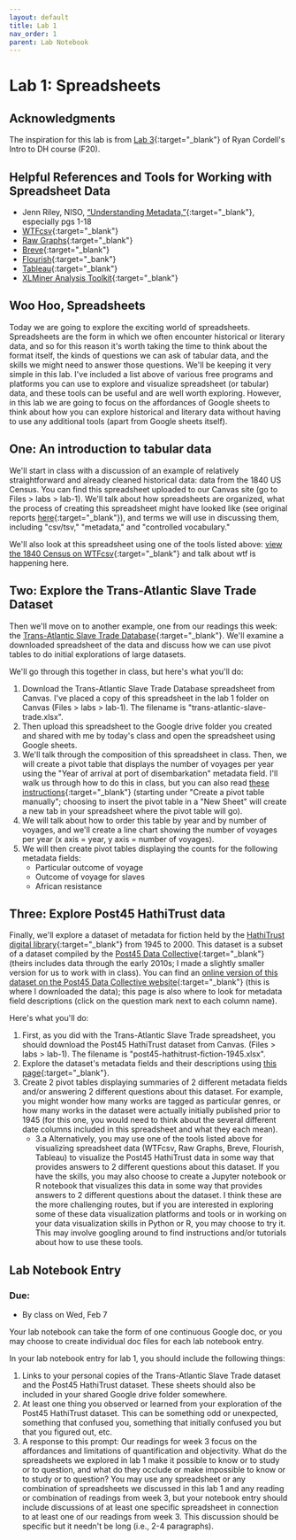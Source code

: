 ```yaml
---
layout: default
title: Lab 1
nav_order: 1
parent: Lab Notebook
---
```

# Lab 1: Spreadsheets
## Acknowledgments
The inspiration for this lab is from [Lab 3](https://f20idh.ryancordell.org/2020/09/22/Data-and-Metadata/){:target="_blank"} of Ryan Cordell's Intro to DH course (F20).

## Helpful References and Tools for Working with Spreadsheet Data
- Jenn Riley, NISO, [“Understanding Metadata,”](https://groups.niso.org/higherlogic/ws/public/download/17446/Understanding%20Metadata.pdf){:target="_blank"}, especially pgs 1-18
- [WTFcsv](https://databasic.io/en/wtfcsv/){:target="_blank"}
- [Raw Graphs](https://app.rawgraphs.io/){:target="_blank"}
- [Breve](http://hdlab.stanford.edu/breve/){:target="_blank"}
- [Flourish](https://flourish.studio/){:target="_bank"}
- [Tableau](https://public.tableau.com/en-us/s/){:target="_blank"}
- [XLMiner Analysis Toolkit](https://workspace.google.com/marketplace/app/xlminer_analysis_toolpak/600284989882){:target="_blank"}

## Woo Hoo, Spreadsheets
Today we are going to explore the exciting world of spreadsheets. Spreadsheets are the form in which we often encounter historical or literary data, and so for this reason it's worth taking the time to think about the format itself, the kinds of questions we can ask of tabular data, and the skills we might need to answer those questions. We'll be keeping it very simple in this lab. I've included a list above of various free programs and platforms you can use to explore and visualize spreadsheet (or tabular) data, and these tools can be useful and are well worth exploring. However, in this lab we are going to focus on the affordances of Google sheets to think about how you can explore historical and literary data without having to use any additional tools (apart from Google sheets itself).

## One: An introduction to tabular data
We'll start in class with a discussion of an example of relatively straightforward and already cleaned historical data: data from the 1840 US Census. You can find this spreadsheet uploaded to our Canvas site (go to Files > labs > lab-1). We'll talk about how spreadsheets are organized, what the process of creating this spreadsheet might have looked like (see original reports [here](https://www.census.gov/library/publications/1841/dec/1840c.html){:target="_blank"}), and terms we will use in discussing them, including "csv/tsv," "metadata," and "controlled vocabulary."

We'll also look at this spreadsheet using one of the tools listed above: [view the 1840 Census on WTFcsv](https://databasic.io/en/wtfcsv/results/61d8a486da7d150900acd9e6?submit=true){:target="_blank"} and talk about wtf is happening here.

## Two: Explore the Trans-Atlantic Slave Trade Dataset
Then we'll move on to another example, one from our readings this week: the [Trans-Atlantic Slave Trade Database](https://www.slavevoyages.org/voyage/database){:target="_blank"}. We'll examine a downloaded spreadsheet of the data and discuss how we can use pivot tables to do initial explorations of large datasets.

We'll go through this together in class, but here's what you'll do:
1. Download the Trans-Atlantic Slave Trade Database spreadsheet from Canvas. I've placed a copy of this spreadsheet in the lab 1 folder on Canvas (Files > labs > lab-1). The filename is "trans-atlantic-slave-trade.xlsx".
2. Then upload this spreadsheet to the Google drive folder you created and shared with me by today's class and open the spreadsheet using Google sheets.
3. We'll talk through the composition of this spreadsheet in class. Then, we will create a pivot table that displays the number of voyages per year using the "Year of arrival at port of disembarkation" metadata field. I'll walk us through how to do this in class, but you can also read [these instructions](https://support.google.com/a/users/answer/9308944?hl=en){:target="_blank"} (starting under "Create a pivot table manually"; choosing to insert the pivot table in a "New Sheet" will create a new tab in your spreadsheet where the pivot table will go).
4. We will talk about how to order this table by year and by number of voyages, and we'll create a line chart showing the number of voyages per year (x axis = year, y axis = number of voyages).
5. We will then create pivot tables displaying the counts for the following metadata fields:
    - Particular outcome of voyage
    - Outcome of voyage for slaves
    - African resistance

## Three: Explore Post45 HathiTrust data
Finally, we'll explore a dataset of metadata for fiction held by the [HathiTrust digital library](https://www.hathitrust.org/){:target="_blank"} from 1945 to 2000. This dataset is a subset of a dataset compiled by the [Post45 Data Collective](https://data.post45.org/our-data/){:target="_blank"} (theirs includes data through the early 2010s; I made a slightly smaller version for us to work with in class). You can find an [online version of this dataset on the Post45 Data Collective website](https://view.data.post45.org/index){:target="_blank"} (this is where I downloaded the data); this page is also where to look for metadata field descriptions (click on the question mark next to each column name).

Here's what you'll do:
1. First, as you did with the Trans-Atlantic Slave Trade spreadsheet, you should download the Post45 HathiTrust dataset from Canvas. (Files > labs > lab-1). The filename is "post45-hathitrust-fiction-1945.xlsx".
2. Explore the dataset's metadata fields and their descriptions using [this page](https://view.data.post45.org/index){:target="_blank"}.
3. Create 2 pivot tables displaying summaries of 2 different metadata fields and/or answering 2 different questions about this dataset. For example, you might wonder how many works are tagged as particular genres, or how many works in the dataset were actually initially published prior to 1945 (for this one, you would need to think about the several different date columns included in this spreadsheet and what they each mean).
    - 3.a Alternatively, you may use one of the tools listed above for visualizing spreadsheet data (WTFcsv, Raw Graphs, Breve, Flourish, Tableau) to visualize the Post45 HathiTrust data in some way that provides answers to 2 different questions about this dataset. If you have the skills, you may also choose to create a Jupyter notebook or R notebook that visualizes this data in some way that provides answers to 2 different questions about the dataset. I think these are the more challenging routes, but if you are interested in exploring some of these data visualization platforms and tools or in working on your data visualization skills in Python or R, you may choose to try it. This may involve googling around to find instructions and/or tutorials about how to use these tools.

## Lab Notebook Entry
### Due:
- By class on Wed, Feb 7

Your lab notebook can take the form of one continuous Google doc, or you may choose to create individual doc files for each lab notebook entry.

In your lab notebook entry for lab 1, you should include the following things:
1. Links to your personal copies of the Trans-Atlantic Slave Trade dataset and the Post45 HathiTrust dataset. These sheets should also be included in your shared Google drive folder somewhere.
2. At least one thing you observed or learned from your exploration of the Post45 HathiTrust dataset. This can be something odd or unexpected, something that confused you, something that initially confused you but that you figured out, etc.
3. A response to this prompt: Our readings for week 3 focus on the affordances and limitations of quantification and objectivity. What do the spreadsheets we explored in lab 1 make it possible to know or to study or to question, and what do they occlude or make impossible to know or to study or to question? You may use any spreadsheet or any combination of spreadsheets we discussed in this lab 1 and any reading or combination of readings from week 3, but your notebook entry should include discussions of at least one specific spreadsheet in connection to at least one of our readings from week 3. This discussion should be specific but it needn't be long (i.e., 2-4 paragraphs).
